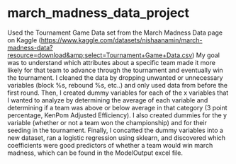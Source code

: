 # march_madness_data_project
Used the Tournament Game Data set from the March Madness Data page on Kaggle (https://www.kaggle.com/datasets/nishaanamin/march-madness-data?resource=download&amp;select=Tournament+Game+Data.csv)
My goal was to understand which attributes about a specific team made it more likely for that team to advance through the tournament and eventually win the tournament. 
I cleaned the data by dropping unwanted or unnecessary variables (block %s, rebound %s, etc..) and only used data from before the first round. 
Then, I created dummy variables for each of the x variables that I wanted to analyze by determining the average of each variable and determining if a team was above or below average in that category (3 point percentage, KenPom Adjusted Efficiency). I also created dummies for the y variable (whether or not a team won the championship) and for their seeding in the tournament. 
Finally, I concatted the dummy variables into a new dataset, ran a logistic regression using sklearn, and discovered which coefficients were good predictors of whether a team would win march madness, which can be found in the ModelOutput excel file.

